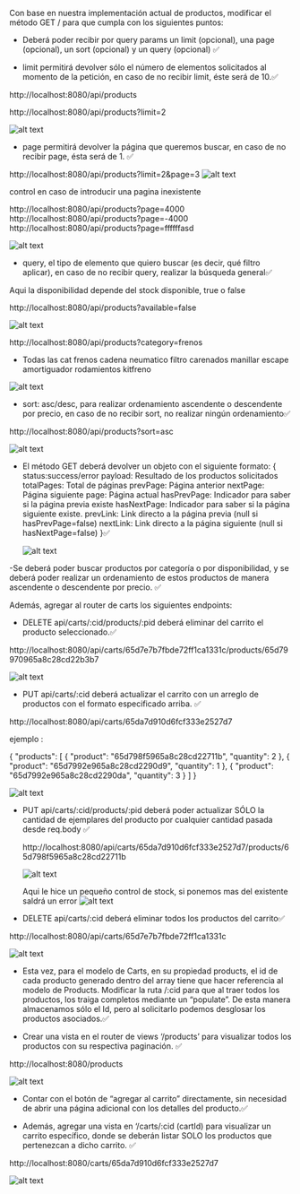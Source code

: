 Con base en nuestra implementación actual de productos, modificar el método GET / para que cumpla con los siguientes puntos:

- Deberá poder recibir por query params un limit (opcional), una page (opcional), un sort (opcional) y un query (opcional) ✅

- limit permitirá devolver sólo el número de elementos solicitados al momento de la petición, en caso de no recibir limit, éste será de 10.✅

http://localhost:8080/api/products

http://localhost:8080/api/products?limit=2

![alt text](/images/image.png)

- page permitirá devolver la página que queremos buscar, en caso de no recibir page, ésta será de 1. ✅

http://localhost:8080/api/products?limit=2&page=3
![alt text](/images/image-1.png)

control en caso de introducir una pagina inexistente

http://localhost:8080/api/products?page=4000
http://localhost:8080/api/products?page=-4000
http://localhost:8080/api/products?page=ffffffasd

![alt text](image-13.png)

- query, el tipo de elemento que quiero buscar (es decir, qué filtro aplicar), en caso de no recibir query, realizar la búsqueda general✅

Aqui la disponibilidad depende del stock disponible, true o false

http://localhost:8080/api/products?available=false

![alt text](image-3.png)

http://localhost:8080/api/products?category=frenos

- Todas las cat
  frenos
  cadena
  neumatico
  filtro
  carenados
  manillar
  escape
  amortiguador
  rodamientos
  kitfreno

![alt text](image-2.png)

- sort: asc/desc, para realizar ordenamiento ascendente o descendente por precio, en caso de no recibir sort, no realizar ningún ordenamiento✅

http://localhost:8080/api/products?sort=asc

![alt text](image-4.png)

- El método GET deberá devolver un objeto con el siguiente formato:
  {
  status:success/error
  payload: Resultado de los productos solicitados
  totalPages: Total de páginas
  prevPage: Página anterior
  nextPage: Página siguiente
  page: Página actual
  hasPrevPage: Indicador para saber si la página previa existe
  hasNextPage: Indicador para saber si la página siguiente existe.
  prevLink: Link directo a la página previa (null si hasPrevPage=false)
  nextLink: Link directo a la página siguiente (null si hasNextPage=false)
  }✅

  ![alt text](image-5.png)

-Se deberá poder buscar productos por categoría o por disponibilidad, y se deberá poder realizar un ordenamiento de
estos productos de manera ascendente o descendente por precio. ✅

Además, agregar al router de carts los siguientes endpoints:

- DELETE api/carts/:cid/products/:pid deberá eliminar del carrito el producto seleccionado.✅

http://localhost:8080/api/carts/65d7e7b7fbde72ff1ca1331c/products/65d79970965a8c28cd22b3b7

![alt text](image-6.png)

- PUT api/carts/:cid deberá actualizar el carrito con un arreglo de productos con el formato especificado arriba. ✅

http://localhost:8080/api/carts/65da7d910d6fcf333e2527d7

ejemplo :

{
"products": [
{ "product": "65d798f5965a8c28cd22711b", "quantity": 2 },
{ "product": "65d7992e965a8c28cd2290d9", "quantity": 1 },
{ "product": "65d7992e965a8c28cd2290da", "quantity": 3 }
]
}

![alt text](image-7.png)

- PUT api/carts/:cid/products/:pid deberá poder actualizar SÓLO la cantidad de ejemplares del
  producto por cualquier cantidad pasada desde req.body ✅

  http://localhost:8080/api/carts/65da7d910d6fcf333e2527d7/products/65d798f5965a8c28cd22711b

  ![alt text](image-8.png)

  Aqui le hice un pequeño control de stock, si ponemos mas del existente saldrá un error
  ![alt text](image-9.png)

- DELETE api/carts/:cid deberá eliminar todos los productos del carrito✅

http://localhost:8080/api/carts/65d7e7b7fbde72ff1ca1331c

![alt text](image-10.png)

- Esta vez, para el modelo de Carts, en su propiedad products, el id de cada producto generado dentro del
  array tiene que hacer referencia al modelo de Products. Modificar la ruta /:cid para que al traer todos
  los productos, los traiga completos mediante un “populate”. De esta manera almacenamos sólo el Id, pero
  al solicitarlo podemos desglosar los productos asociados.✅

- Crear una vista en el router de views ‘/products’ para visualizar todos los productos con su respectiva paginación. ✅

http://localhost:8080/products

![alt text](image-11.png)

- Contar con el botón de “agregar al carrito” directamente, sin necesidad de abrir una página adicional con los detalles del producto.✅

- Además, agregar una vista en ‘/carts/:cid (cartId) para visualizar un carrito específico, donde se deberán listar SOLO los productos que pertenezcan a dicho carrito. ✅

http://localhost:8080/carts/65da7d910d6fcf333e2527d7

![alt text](image-12.png)
